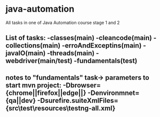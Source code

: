# java-automation
All tasks in one of Java Automation course stage 1 and 2

List of tasks:
-classes(main)
-cleancode(main)
-collections(main)
-erroAndExceptins(main)
-javaIO(main)
-threads(main)
-webdriver(main/test)
-fundamentals(test)
-------------------------------
notes to "fundamentals" task->
parameters to start mvn project:
-Dbrowser={chrome||firefox||edge||}
-Denvironmnet={qa||dev}
-Dsurefire.suiteXmlFiles={src\test\resources\testng-all.xml}
-----------------------------------
